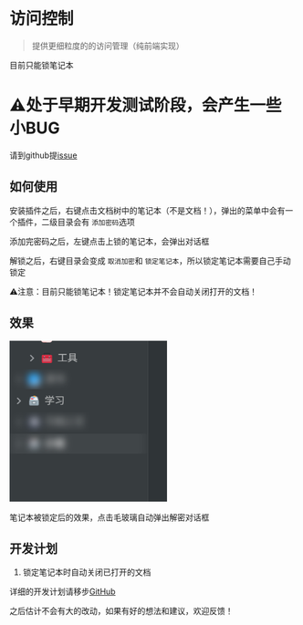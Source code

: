 # 访问控制

> 提供更细粒度的的访问管理（纯前端实现）

目前只能锁笔记本

# ⚠️处于早期开发测试阶段，会产生一些小BUG

请到github提[issue](https://github.com/kuangdongksk/siyuan-access-controller/issues)

## 如何使用

安装插件之后，右键点击文档树中的笔记本（不是文档！），弹出的菜单中会有一个插件，二级目录会有 `添加密码`选项

添加完密码之后，左键点击上锁的笔记本，会弹出对话框

解锁之后，右键目录会变成 `取消加密`和 `锁定笔记本`，所以锁定笔记本需要自己手动锁定

⚠️注意：目前只能锁笔记本！锁定笔记本并不会自动关闭打开的文档！

## 效果

![1727610410105](image/README_zh_CN/1727610410105.png)

笔记本被锁定后的效果，点击毛玻璃自动弹出解密对话框

## 开发计划

1. 锁定笔记本时自动关闭已打开的文档

详细的开发计划请移步[GitHub ](https://github.com/users/kuangdongksk/projects/4)

之后估计不会有大的改动，如果有好的想法和建议，欢迎反馈！

